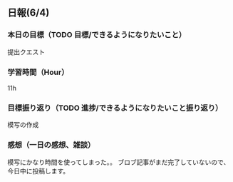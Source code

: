## 日報(6/4)

### 本日の目標（TODO 目標/できるようになりたいこと）

提出クエスト

### 学習時間（Hour）

11h

### 目標振り返り（TODO 進捗/できるようになりたいこと振り返り）

模写の作成

### 感想（一日の感想、雑談）

模写にかなり時間を使ってしまった。。
ブロブ記事がまだ完了していないので、今日中に投稿します。
